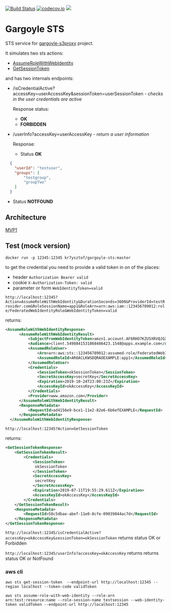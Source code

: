 [![Build Status](https://travis-ci.org/ing-bank/airlock-sts.svg?branch=master)](https://travis-ci.org/ing-bank/airlock-sts)
[![codecov.io](http://codecov.io/github/ing-bank/airlock-sts/coverage.svg?branch=master)](https://codecov.io/gh/ing-bank/airlock-sts?branch=master)
[![](https://images.microbadger.com/badges/image/ing-bank/airlock-sts:latest.svg)](https://microbadger.com/images/ing-bank/airlock-sts:latest)

# Gargoyle STS

STS service for [gargoyle-s3proxy](https://github.com/arempter/gargoyle-s3proxy) project.

It simulates two sts actions:
 * [AssumeRoleWithWebIdentity](https://docs.aws.amazon.com/STS/latest/APIReference/API_AssumeRoleWithWebIdentity.html)
 * [GetSessionToken](https://docs.aws.amazon.com/STS/latest/APIReference/API_GetSessionToken.html)
 
and has two internals endpoints:
 * /isCredentialActive?accessKey=userAccessKey&sessionToken=userSessionToken - _checks in the user credentials are active_
   
   Response status:
    * **OK**
    * **FORBIDDEN**
   
 * /userInfo?accessKey=userAccessKey - _return a user information_
 
   Response:
   * Status **OK**
```json
  {
    "userId": "testuser",
    "groups": [
        "testgroup",
        "groupTwo"
    ]
  }
```
   * Status **NOTFOUND**
 
## Architecture

[MVP1](docs/mvp1-flow.md)
 
## Test (mock version)

`docker run -p 12345:12345 kr7ysztof/gargoyle-sts:master`

to get the credential you need to provide a valid token in on of the places:
* header `Authorization Bearer valid`
* cookie `X-Authorization-Token: valid`
* parameter or form `WebIdentityToken=valid`

```http://localhost:12345?Action=AssumeRoleWithWebIdentity&DurationSeconds=3600&ProviderId=testRrovider.com&RoleSessionName=app1&RoleArn=arn:aws:iam::123456789012:role/FederatedWebIdentityRole&WebIdentityToken=valid```

returns:

```xml
<AssumeRoleWithWebIdentityResponse>
      <AssumeRoleWithWebIdentityResult>
          <SubjectFromWebIdentityToken>amzn1.account.AF6RHO7KZU5XRVQJGXK6HB56KR2A</SubjectFromWebIdentityToken>
          <Audience>client.5498841531868486423.1548@apps.example.com</Audience>
          <AssumedRoleUser>
              <Arn>arn:aws:sts::123456789012:assumed-role/FederatedWebIdentityRole/app1</Arn>
              <AssumedRoleId>AROACLKWSDQRAOEXAMPLE:app1</AssumedRoleId>
          </AssumedRoleUser>
          <Credentials>
              <SessionToken>okSessionToken</SessionToken>
              <SecretAccessKey>secretKey</SecretAccessKey>
              <Expiration>2019-10-24T23:00:23Z</Expiration>
              <AccessKeyId>okAccessKey</AccessKeyId>
          </Credentials>
          <Provider>www.amazon.com</Provider>
      </AssumeRoleWithWebIdentityResult>
      <ResponseMetadata>
          <RequestId>ad4156e9-bce1-11e2-82e6-6b6efEXAMPLE</RequestId>
      </ResponseMetadata>
  </AssumeRoleWithWebIdentityResponse>
```

```http://localhost:12345?Action=GetSessionToken```

returns:

```xml
<GetSessionTokenResponse>
    <GetSessionTokenResult>
        <Credentials>
            <SessionToken>
             okSessionToken
            </SessionToken>
            <SecretAccessKey>
             secretKey
            </SecretAccessKey>
            <Expiration>2019-07-11T19:55:29.611Z</Expiration>
            <AccessKeyId>okAccessKey</AccessKeyId>
        </Credentials>
    </GetSessionTokenResult>
    <ResponseMetadata>
        <RequestId>58c5dbae-abef-11e0-8cfe-09039844ac7d</RequestId>
    </ResponseMetadata>
</GetSessionTokenResponse>
```

```http://localhost:12345/isCredentialActive?accessKey=okAccessKey&sessionToken=okSessionToken```
returns status OK or Forbidden

```http://localhost:12345/userInfo?accessKey=okAccessKey```
returns returns status OK or NotFound

### aws cli

```text
aws sts get-session-token  --endpoint-url http://localhost:12345 --region localhost --token-code validToken

aws sts assume-role-with-web-identity --role-arn arn:test:resource:name --role-session-name testsession --web-identity-token validToken --endpoint-url http://localhost:12345
```
